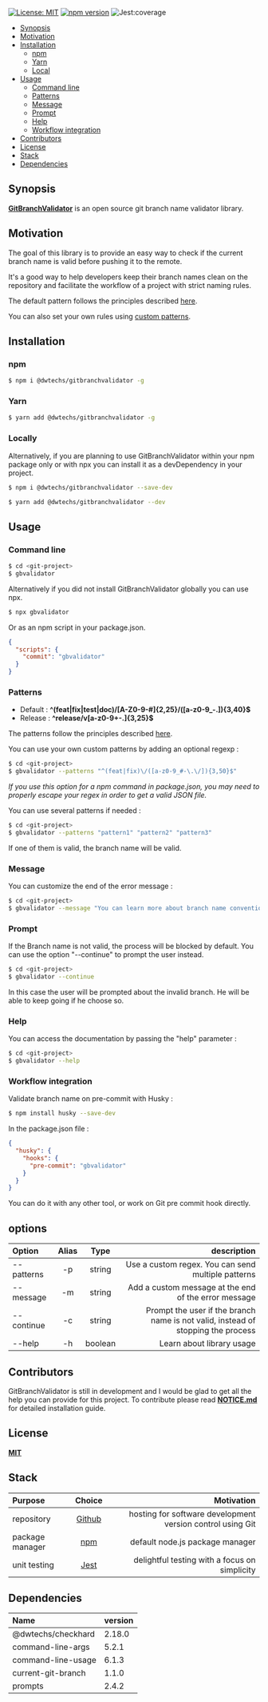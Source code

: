 
[![License: MIT](https://img.shields.io/npm/l/@dwtechs/gitbranchvalidator.svg)](https://opensource.org/licenses/MIT)
[![npm version](https://badge.fury.io/js/%40dwtechs%2Fgitbranchvalidator.svg)](https://www.npmjs.com/package/@dwtechs/gitbranchvalidator)
![Jest:coverage](https://img.shields.io/badge/Jest:coverage-100%25-brightgreen.svg)

- [Synopsis](#synopsis)
- [Motivation](#motivation)
- [Installation](#installation)
  - [npm](#npm)
  - [Yarn](#yarn)
  - [Local](#local)
- [Usage](#usage)
  - [Command line](#command-line)
  - [Patterns](#patterns)
  - [Message](#message)
  - [Prompt](#prompt)
  - [Help](#help)
  - [Workflow integration](#workflow-integration)
- [Contributors](#contributors)
- [License](#license)
- [Stack](#stack)
- [Dependencies](#dependencies)

## Synopsis

**[GitBranchValidator](https://github.com/DWTechs/GitBranchValidator)** is an open source git branch name validator library.

## Motivation

The goal of this library is to provide an easy way to check if the current branch name is valid before pushing it to the remote.

It's a good way to help developers keep their branch names clean on the repository and facilitate the workflow of a project with strict naming rules.

The default pattern follows the principles described [here](https://dwtechs.github.io/efficient-git/branch/).

You can also set your own rules using [custom patterns](#patterns).

## Installation

### npm

```bash
$ npm i @dwtechs/gitbranchvalidator -g
```

### Yarn

```bash
$ yarn add @dwtechs/gitbranchvalidator -g
```

### Locally

Alternatively, if you are planning to use GitBranchValidator within your npm package only or with npx you can install it as a devDependency in your project.

```bash
$ npm i @dwtechs/gitbranchvalidator --save-dev
```

```bash
$ yarn add @dwtechs/gitbranchvalidator --dev
```

## Usage

### Command line

```bash
$ cd <git-project>
$ gbvalidator
```

Alternatively if you did not install GitBranchValidator globally you can use npx.

```bash
$ npx gbvalidator
```

Or as an npm script in your package.json.

```json
{
  "scripts": {
    "commit": "gbvalidator"
  }
}
```

### Patterns

- Default : **^(feat|fix|test|doc)\/[A-Z0-9\-\#]{2,25}\/([a-z0-9_\-\.]){3,40}$**
- Release : **^release\/v[a-z0-9\+\-\.]{3,25}$**

The patterns follow the principles described [here](https://dwtechs.github.io/efficient-git/branch/).

You can use your own custom patterns by adding an optional regexp :

```bash
$ cd <git-project>
$ gbvalidator --patterns "^(feat|fix)\/([a-z0-9_#-\.\/]){3,50}$"
```

_If you use this option for a npm command in package.json, you may need to properly escape your regex in order to get a valid JSON file._


You can use several patterns if needed : 

```bash
$ cd <git-project>
$ gbvalidator --patterns "pattern1" "pattern2" "pattern3"
```

If one of them is valid, the branch name will be valid.


### Message

You can customize the end of the error message :

```bash
$ cd <git-project>
$ gbvalidator --message "You can learn more about branch name conventions of this project on https://dwtechs.github.io/efficient-git/branch/"
```

### Prompt

If the Branch name is not valid, the process will be blocked by default.
You can use the option "--continue" to prompt the user instead.

```bash
$ cd <git-project>
$ gbvalidator --continue
```

In this case the user will be prompted about the invalid branch. He will be able to keep going if he choose so.

### Help

You can access the documentation by passing the "help" parameter :

```bash
$ cd <git-project>
$ gbvalidator --help
```


### Workflow integration

Validate branch name on pre-commit with Husky :

```bash
$ npm install husky --save-dev
```

In the package.json file :

```json
{
  "husky": {
    "hooks": {
      "pre-commit": "gbvalidator"
    }
  }
}
```

You can do it with any other tool, or work on Git pre commit hook directly.

## options

| Option       | Alias |  Type   |                                                                      description |
| :----------  | :---: | :-----: | -------------------------------------------------------------------------------: |
| --patterns   |  -p   | string  |                               Use a custom regex. You can send multiple patterns |
| --message    |  -m   | string  |                             Add a custom message at the end of the error message |
| --continue   |  -c   | string  | Prompt the user if the branch name is not valid, instead of stopping the process |
| --help       |  -h   | boolean |                                                        Learn about library usage |

## Contributors

GitBranchValidator is still in development and I would be glad to get all the help you can provide for this project.
To contribute please read **[NOTICE.md](https://github.com/DWTechs/GitBranchValidator/blob/master/NOTICE.md)** for detailed installation guide.

## License

**[MIT](https://github.com/DWTechs/GitBranchValidator/blob/master/LICENSE)**

## Stack

| Purpose         |                Choice                |                                                 Motivation |
| :-------------- | :----------------------------------: | ---------------------------------------------------------: |
| repository      |    [Github](https://github.com/)     | hosting for software development version control using Git |
| package manager | [npm](https://www.npmjs.com/get-npm) |                            default node.js package manager |
| unit testing    |      [Jest](https://jestjs.io/)      |              delightful testing with a focus on simplicity |

## Dependencies

| Name | version |
| :--- | :----- |
| @dwtechs/checkhard | 2.18.0 |
| command-line-args  | 5.2.1 |
| command-line-usage | 6.1.3 |
| current-git-branch | 1.1.0 |
| prompts            | 2.4.2 |